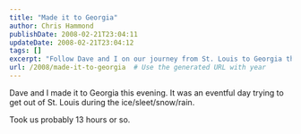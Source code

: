 ```yaml
---
title: "Made it to Georgia"
author: Chris Hammond
publishDate: 2008-02-21T23:04:11
updateDate: 2008-02-21T23:04:12
tags: []
excerpt: "Follow Dave and I on our journey from St. Louis to Georgia through ice, sleet, snow, and rain. An eventful 13-hour drive worth the adventure!"
url: /2008/made-it-to-georgia  # Use the generated URL with year
---
```

<p>Dave and I made it to Georgia this evening. It was an eventful day trying to get out of St. Louis during the ice/sleet/snow/rain.</p> <p>Took us probably 13 hours or so.</p>

